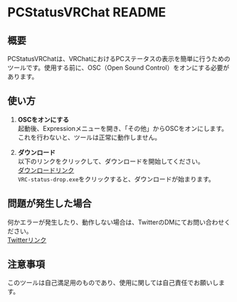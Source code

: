 # PCStatusVRChat README

## 概要

PCStatusVRChatは、VRChatにおけるPCステータスの表示を簡単に行うためのツールです。使用する前に、OSC（Open Sound Control）をオンにする必要があります。

## 使い方

1. **OSCをオンにする**  
   起動後、Expressionメニューを開き、「その他」からOSCをオンにします。これを行わないと、ツールは正常に動作しません。

2. **ダウンロード**  
   以下のリンクをクリックして、ダウンロードを開始してください。  
   [ダウンロードリンク](https://github.com/Madoa5561/PCStatusVRchat/releases/tag/untagged-edc4826025b2da030b74)  
   `VRC-status-drop.exe`をクリックすると、ダウンロードが始まります。

## 問題が発生した場合

何かエラーが発生したり、動作しない場合は、TwitterのDMにてお問い合わせください。  
[Twitterリンク](https://x.com/shota5561)

## 注意事項

このツールは自己満足用のものであり、使用に関しては自己責任でお願いします。
